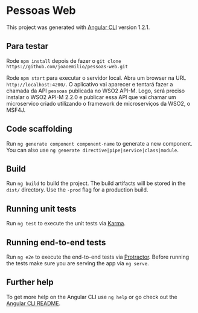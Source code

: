 # Pessoas Web

This project was generated with [Angular CLI](https://github.com/angular/angular-cli) version 1.2.1.

## Para testar

Rode `npm install` depois de fazer o `git clone https://github.com/joaoemilio/pessoas-web.git`

Rode `npm start` para executar o servidor local. Abra um browser na URL `http://localhost:4200/`. O aplicativo vai aparecer e tentará fazer a chamada da API `pessoas` publicada no WSO2 API-M. Logo, será preciso instalar o WSO2 API-M 2.2.0 e publicar essa API que vai chamar um microservico criado utilizando o framework de microserviços da WSO2, o MSF4J. 

## Code scaffolding

Run `ng generate component component-name` to generate a new component. You can also use `ng generate directive|pipe|service|class|module`.

## Build

Run `ng build` to build the project. The build artifacts will be stored in the `dist/` directory. Use the `-prod` flag for a production build.

## Running unit tests

Run `ng test` to execute the unit tests via [Karma](https://karma-runner.github.io).

## Running end-to-end tests

Run `ng e2e` to execute the end-to-end tests via [Protractor](http://www.protractortest.org/).
Before running the tests make sure you are serving the app via `ng serve`.

## Further help

To get more help on the Angular CLI use `ng help` or go check out the [Angular CLI README](https://github.com/angular/angular-cli/blob/master/README.md).

